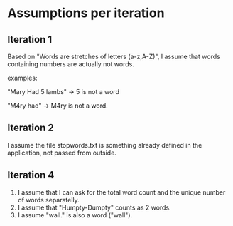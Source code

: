 # Assumptions per iteration

## Iteration 1
Based on "Words are stretches of letters (a-z,A-Z)", I assume that words containing numbers are actually not words.

examples: 

"Mary Had 5 lambs"  -> 5 is not a word

"M4ry had" -> M4ry is not a word.


## Iteration 2 

I assume the file stopwords.txt is something already defined in the application, not passed from outside. 


## Iteration 4
1. I assume that I can ask for the total word count and the unique number of words separatelly. 
2. I assume that "Humpty-Dumpty" counts as 2 words.
4. I assume "wall." is also a word ("wall").
